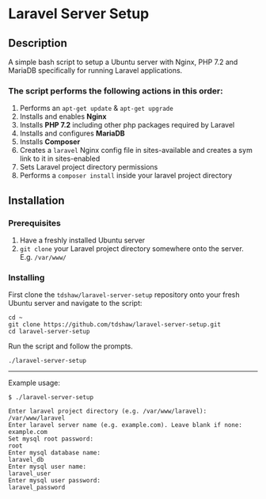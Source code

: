 # Laravel Server Setup

## Description

A simple bash script to setup a Ubuntu server with Nginx, PHP 7.2 and MariaDB specifically for running Laravel applications.

### The script performs the following actions in this order:

1. Performs an `apt-get update` & `apt-get upgrade`
2. Installs and enables __Nginx__
3. Installs __PHP 7.2__ including other php packages required by Laravel
4. Installs and configures __MariaDB__
5. Installs __Composer__
6. Creates a `laravel` Nginx config file in sites-available and creates a sym link to it in sites-enabled 
7. Sets Laravel project directory permissions 
8. Performs a `composer install` inside your laravel project directory

## Installation

### Prerequisites

1. Have a freshly installed Ubuntu server
2. `git clone` your Laravel project directory somewhere onto the server. E.g. `/var/www/`

### Installing

First clone the `tdshaw/laravel-server-setup` repository onto your fresh Ubuntu server and navigate to the script:

```
cd ~
git clone https://github.com/tdshaw/laravel-server-setup.git
cd laravel-server-setup
```

Run the script and follow the prompts.

```
./laravel-server-setup
```

- - - -

Example usage:
```
$ ./laravel-server-setup

Enter laravel project directory (e.g. /var/www/laravel):
/var/www/laravel
Enter laravel server name (e.g. example.com). Leave blank if none:
example.com
Set mysql root password:
root
Enter mysql database name:
laravel_db
Enter mysql user name:
laravel_user
Enter mysql user password:
laravel_password
```

